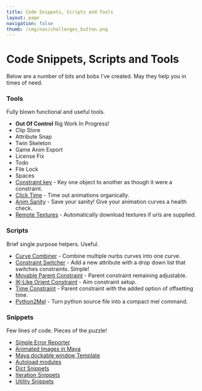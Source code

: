 ```yaml
---
title: Code Snippets, Scripts and Tools
layout: page
navigation: false
thumb: /img/nav/challenges_button.png
---
```

# Code Snippets, Scripts and Tools

Below are a number of bits and bobs I've created. May they help you in times of need.

### Tools

Fully blown functional and useful tools.

* __Out Of Control__ Rig Work In Progress!
* Clip Store
* Attribute Snap
* Twin Skeleton
* Game Anim Export
* License Fix
* Todo
* File Lock
* Spaces
* [Constraint key](constraintkey) - Key one object to another as though it were a constraint.
* [Click Time](clicktime) - Time out animations organically.
* [Anim Sanity](animsanity) - Save your sanity! Give your animation curves a health check.
* [Remote Textures](remotetextures) - Automatically download textures if urls are supplied.

### Scripts

Brief single purpose helpers. Useful.

* [Curve Combiner](curvecombine) - Combine multiple nurbs curves into one curve.
* [Constraint Switcher](switchconstraint) - Add a new attribute with a drop down list that switches constraints. Simple!
* [Movable Parent Constraint](parentconstraint) - Parent constraint remaining adjustable.
* [IK-Like Orient Constraint](orientconstraint) - Aim constraint setup.
* [Time Constraint](timeconstraint) - Parent constraint with the added option of offsetting time.
* [Python2Mel](py2mel) - Turn python source file into a compact mel command.

### Snippets

Few lines of code. Pieces of the puzzle!

* [Simple Error Reporter](err_report)
* [Animated Images in Maya](animated_images)
* [Maya dockable window Template](docking_window)
* [Autoload modules](autoload)
* [Dict Snippets](dict)
* [Iteration Snippets](iterate)
* [Utility Snippets](utility)
